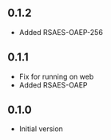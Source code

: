 ## 0.1.2

- Added RSAES-OAEP-256

## 0.1.1

- Fix for running on web
- Added RSAES-OAEP 

## 0.1.0

- Initial version
